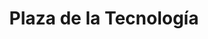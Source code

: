 ---
title: "Plaza de la Tecnología"
url: /miguel-hidalgo-naucalpan-de-juarez-cdmx/plaza-de-la-tecnologia/
shop: deportes
---
